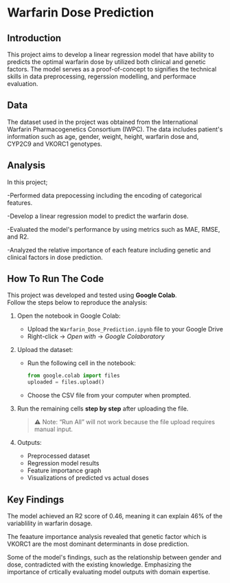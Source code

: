 # Warfarin Dose Prediction

## Introduction
This project aims to develop a linear regression model that have ability to predicts the optimal warfarin dose by utilized both clinical and genetic factors. The model serves as a proof-of-concept to signifies the technical skills in data preprocessing, regerssion modelling, and performace evaluation.

## Data
The dataset used in the project was obtained from the International Warfarin Pharmacogenetics Consortium (IWPC). The data includes patient's information such as age, gender, weight, height, warfarin dose and, CYP2C9 and VKORC1 genotypes.

## Analysis
In this project;

-Performed data prepocessing including the encoding of categorical features.

-Develop a linear regression model to predict the warfarin dose.

-Evaluated the model's performance by using metrics such as MAE, RMSE, and R2.

-Analyzed the relative importance of each feature including genetic and clinical factors in dose prediction.

## How To Run The Code

This project was developed and tested using **Google Colab**.  
Follow the steps below to reproduce the analysis:

1. Open the notebook in Google Colab:
   - Upload the `Warfarin_Dose_Prediction.ipynb` file to your Google Drive
   - Right-click → *Open with* → *Google Colaboratory*

2. Upload the dataset:
   - Run the following cell in the notebook:
     ```python
     from google.colab import files
     uploaded = files.upload()
     ```
   - Choose the CSV file from your computer when prompted.

3. Run the remaining cells **step by step** after uploading the file.
   > ⚠️ Note: “Run All” will not work because the file upload requires manual input.

4. Outputs:
   - Preprocessed dataset
   - Regression model results
   - Feature importance graph
   - Visualizations of predicted vs actual doses


## Key Findings
The model achieved an R2 score of 0.46, meaning it can explain 46% of the variablility in warfarin dosage.

The feaature importance analysis revealed that genetic factor which is VKORC1 are the most dominant determinants in dose prediction.

Some of the model's findings, such as the relationship between gender and dose, contradicted with the existing knowledge. Emphasizing the importance of crtically evaluating model outputs with domain expertise.
